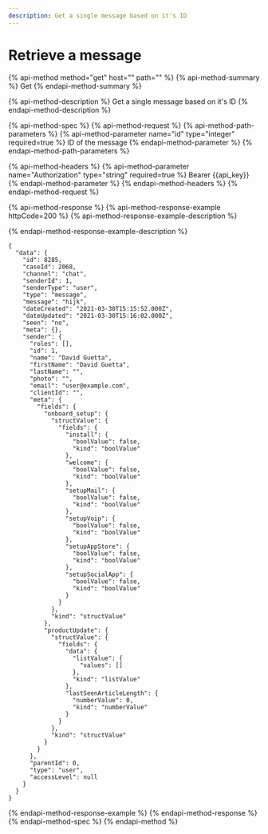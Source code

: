 ```yaml
---
description: Get a single message based on it's ID
---
```


# Retrieve a message

{% api-method method="get" host="" path="" %}
{% api-method-summary %}
Get
{% endapi-method-summary %}

{% api-method-description %}
Get a single message based on it's ID
{% endapi-method-description %}

{% api-method-spec %}
{% api-method-request %}
{% api-method-path-parameters %}
{% api-method-parameter name="id" type="integer" required=true %}
ID of the message 
{% endapi-method-parameter %}
{% endapi-method-path-parameters %}

{% api-method-headers %}
{% api-method-parameter name="Authorization" type="string" required=true %}
Bearer {{api\_key}}
{% endapi-method-parameter %}
{% endapi-method-headers %}
{% endapi-method-request %}

{% api-method-response %}
{% api-method-response-example httpCode=200 %}
{% api-method-response-example-description %}

{% endapi-method-response-example-description %}

```
{
  "data": {
    "id": 8285,
    "caseId": 2068,
    "channel": "chat",
    "senderId": 1,
    "senderType": "user",
    "type": "message",
    "message": "hijk",
    "dateCreated": "2021-03-30T15:15:52.000Z",
    "dateUpdated": "2021-03-30T15:16:02.000Z",
    "seen": "no",
    "meta": {},
    "sender": {
      "roles": [],
      "id": 1,
      "name": "David Guetta",
      "firstName": "David Guetta",
      "lastName": "",
      "photo": "",
      "email": "user@example.com",
      "clientId": "",
      "meta": {
        "fields": {
          "onboard_setup": {
            "structValue": {
              "fields": {
                "install": {
                  "boolValue": false,
                  "kind": "boolValue"
                },
                "welcome": {
                  "boolValue": false,
                  "kind": "boolValue"
                },
                "setupMail": {
                  "boolValue": false,
                  "kind": "boolValue"
                },
                "setupVoip": {
                  "boolValue": false,
                  "kind": "boolValue"
                },
                "setupAppStore": {
                  "boolValue": false,
                  "kind": "boolValue"
                },
                "setupSocialApp": {
                  "boolValue": false,
                  "kind": "boolValue"
                }
              }
            },
            "kind": "structValue"
          },
          "productUpdate": {
            "structValue": {
              "fields": {
                "data": {
                  "listValue": {
                    "values": []
                  },
                  "kind": "listValue"
                },
                "lastSeenArticleLength": {
                  "numberValue": 0,
                  "kind": "numberValue"
                }
              }
            },
            "kind": "structValue"
          }
        }
      },
      "parentId": 0,
      "type": "user",
      "accessLevel": null
    }
  }
}
```
{% endapi-method-response-example %}
{% endapi-method-response %}
{% endapi-method-spec %}
{% endapi-method %}

